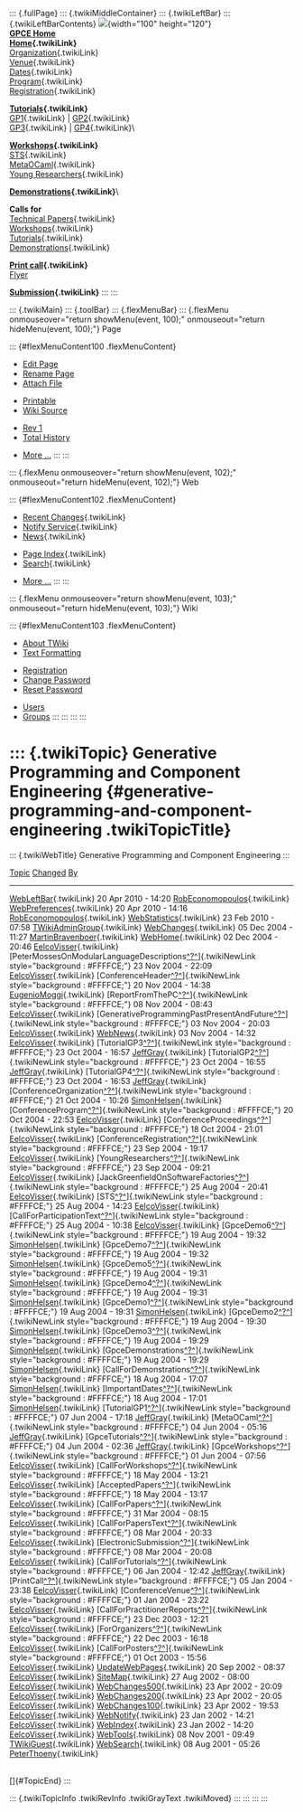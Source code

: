 ::: {.fullPage}
::: {.twikiMiddleContainer}
::: {.twikiLeftBar}
::: {.twikiLeftBarContents}
![](../pub/Gpce04/WebLeftBar/gpce-logo.jpg){width="100" height="120"}\
**[GPCE Home](http://www.gpce.org)**\
**[Home](WebHome){.twikiLink}**\
[Organization](ConferenceOrganization){.twikiLink}\
[Venue](ConferenceVenue){.twikiLink}\
[Dates](ImportantDates){.twikiLink}\
[Program](ConferenceProgram){.twikiLink}\
[Registration](ConferenceRegistration){.twikiLink}

**[Tutorials](GpceTutorials){.twikiLink}**\
[GP1](TutorialGP1){.twikiLink} \| [GP2](TutorialGP2){.twikiLink}\
[GP3](TutorialGP3){.twikiLink} \| [GP4](TutorialGP4){.twikiLink}\

**[Workshops](GpceWorkshops){.twikiLink}**\
[STS](STS){.twikiLink}\
[MetaOCaml](http://www.program-transformation.org/Gpce04/MetaOCaml){.twikiLink}\
[Young
Researchers](http://www.program-transformation.org/Gpce04/YoungResearchers){.twikiLink}

**[Demonstrations](GpceDemonstrations){.twikiLink}**\

**Calls for**\
[Technical Papers](CallForPapers){.twikiLink}\
[Workshops](CallForWorkshops){.twikiLink}\
[Tutorials](CallForTutorials){.twikiLink}\
[Demonstrations](CallForDemonstrations){.twikiLink}

**[Print call](PrintCall){.twikiLink}**\
[Flyer](http://www.cs.uu.nl/~visser/GPCE04-CfC.pdf)

**[Submission](ElectronicSubmission){.twikiLink}**
:::
:::

::: {.twikiMain}
::: {.toolBar}
::: {.flexMenuBar}
::: {.flexMenu onmouseover="return showMenu(event, 100);" onmouseout="return hideMenu(event, 100);"}
Page

::: {#flexMenuContent100 .flexMenuContent}
-   [Edit
    Page](http://www.program-transformation.org/edit/Gpce04/WebChanges200?t=1536828870)
-   [Rename
    Page](http://www.program-transformation.org/rename/Gpce04/WebChanges200)
-   [Attach
    File](http://www.program-transformation.org/attach/Gpce04/WebChanges200)

<!-- -->

-   [Printable](http://www.program-transformation.org/view/Gpce04/WebChanges200?skin=print.pattern)
-   [Wiki
    Source](http://www.program-transformation.org/view/Gpce04/WebChanges200?skin=text&raw=on&contenttype=text/plain)

<!-- -->

-   [Rev
    1](http://www.program-transformation.org/view/Gpce04/WebChanges200?rev=1.1)
-   [Total
    History](http://www.program-transformation.org/rdiff/Gpce04/WebChanges200)

<!-- -->

-   [More
    \...](http://www.program-transformation.org/oops/Gpce04/WebChanges200?template=oopsmore&param1=1.1&param2=1.1)
:::
:::

::: {.flexMenu onmouseover="return showMenu(event, 102);" onmouseout="return hideMenu(event, 102);"}
Web

::: {#flexMenuContent102 .flexMenuContent}
-   [Recent Changes](WebChanges){.twikiLink}
-   [Notify Service](WebNotify){.twikiLink}
-   [News](WebNews){.twikiLink}

<!-- -->

-   [Page Index](WebIndex){.twikiLink}
-   [Search](WebSearch){.twikiLink}

<!-- -->

-   [More
    \...](http://www.program-transformation.org/oops/Gpce04/WebChanges200?template=oopsmore&param1=1.1&param2=1.1)
:::
:::

::: {.flexMenu onmouseover="return showMenu(event, 103);" onmouseout="return hideMenu(event, 103);"}
Wiki

::: {#flexMenuContent103 .flexMenuContent}
-   [About
    TWiki](http://www.program-transformation.org/view/TWiki/WebHome)
-   [Text
    Formatting](http://www.program-transformation.org/view/TWiki/TextFormattingRules)

<!-- -->

-   [Registration](http://www.program-transformation.org/view/TWiki/TWikiRegistration)
-   [Change
    Password](http://www.program-transformation.org/view/TWiki/ChangePassword)
-   [Reset
    Password](http://www.program-transformation.org/view/TWiki/ResetPassword)

<!-- -->

-   [Users](http://www.program-transformation.org/view/Main/TWikiUsers)
-   [Groups](http://www.program-transformation.org/view/Main/TWikiGroups)
:::
:::
:::
:::

::: {.twikiTopic}
Generative Programming and Component Engineering {#generative-programming-and-component-engineering .twikiTopicTitle}
================================================

::: {.twikiWebTitle}
Generative Programming and Component Engineering
:::

  [Topic](http://www.program-transformation.org/Gpce04/WebChanges200?sortcol=0&table=1&up=0#sorted_table "Sort by this column")                                                                                               [Changed](http://www.program-transformation.org/Gpce04/WebChanges200?sortcol=1&table=1&up=0#sorted_table "Sort by this column")   [By](http://www.program-transformation.org/Gpce04/WebChanges200?sortcol=2&table=1&up=0#sorted_table "Sort by this column")
  --------------------------------------------------------------------------------------------------------------------------------------------------------------------------------------------------------------------------- --------------------------------------------------------------------------------------------------------------------------------- ----------------------------------------------------------------------------------------------------------------------------
  [WebLeftBar](../Main/WebLeftBar){.twikiLink}                                                                                                                                                                                20 Apr 2010 - 14:20                                                                                                               [RobEconomopoulos](../Main/RobEconomopoulos){.twikiLink}
  [WebPreferences](../Main/WebPreferences){.twikiLink}                                                                                                                                                                        20 Apr 2010 - 14:16                                                                                                               [RobEconomopoulos](../Main/RobEconomopoulos){.twikiLink}
  [WebStatistics](../Main/WebStatistics){.twikiLink}                                                                                                                                                                          23 Feb 2010 - 07:58                                                                                                               [TWikiAdminGroup](../Main/TWikiAdminGroup){.twikiLink}
  [WebChanges](../Main/WebChanges){.twikiLink}                                                                                                                                                                                05 Dec 2004 - 11:27                                                                                                               [MartinBravenboer](../Main/MartinBravenboer){.twikiLink}
  [WebHome](../Main/WebHome){.twikiLink}                                                                                                                                                                                      02 Dec 2004 - 20:46                                                                                                               [EelcoVisser](../Main/EelcoVisser){.twikiLink}
  [PeterMossesOnModularLanguageDescriptions[^?^](http://www.program-transformation.org/edit/Main/PeterMossesOnModularLanguageDescriptions?topicparent=Gpce04.WebChanges200)]{.twikiNewLink style="background : #FFFFCE;"}     23 Nov 2004 - 22:09                                                                                                               [EelcoVisser](../Main/EelcoVisser){.twikiLink}
  [ConferenceHeader[^?^](http://www.program-transformation.org/edit/Main/ConferenceHeader?topicparent=Gpce04.WebChanges200)]{.twikiNewLink style="background : #FFFFCE;"}                                                     20 Nov 2004 - 14:38                                                                                                               [EugenioMoggi](../Main/EugenioMoggi){.twikiLink}
  [ReportFromThePC[^?^](http://www.program-transformation.org/edit/Main/ReportFromThePC?topicparent=Gpce04.WebChanges200)]{.twikiNewLink style="background : #FFFFCE;"}                                                       08 Nov 2004 - 08:43                                                                                                               [EelcoVisser](../Main/EelcoVisser){.twikiLink}
  [GenerativeProgrammingPastPresentAndFuture[^?^](http://www.program-transformation.org/edit/Main/GenerativeProgrammingPastPresentAndFuture?topicparent=Gpce04.WebChanges200)]{.twikiNewLink style="background : #FFFFCE;"}   03 Nov 2004 - 20:03                                                                                                               [EelcoVisser](../Main/EelcoVisser){.twikiLink}
  [WebNews](../Main/WebNews){.twikiLink}                                                                                                                                                                                      03 Nov 2004 - 14:32                                                                                                               [EelcoVisser](../Main/EelcoVisser){.twikiLink}
  [TutorialGP3[^?^](http://www.program-transformation.org/edit/Main/TutorialGP3?topicparent=Gpce04.WebChanges200)]{.twikiNewLink style="background : #FFFFCE;"}                                                               23 Oct 2004 - 16:57                                                                                                               [JeffGray](../Main/JeffGray){.twikiLink}
  [TutorialGP2[^?^](http://www.program-transformation.org/edit/Main/TutorialGP2?topicparent=Gpce04.WebChanges200)]{.twikiNewLink style="background : #FFFFCE;"}                                                               23 Oct 2004 - 16:55                                                                                                               [JeffGray](../Main/JeffGray){.twikiLink}
  [TutorialGP4[^?^](http://www.program-transformation.org/edit/Main/TutorialGP4?topicparent=Gpce04.WebChanges200)]{.twikiNewLink style="background : #FFFFCE;"}                                                               23 Oct 2004 - 16:53                                                                                                               [JeffGray](../Main/JeffGray){.twikiLink}
  [ConferenceOrganization[^?^](http://www.program-transformation.org/edit/Main/ConferenceOrganization?topicparent=Gpce04.WebChanges200)]{.twikiNewLink style="background : #FFFFCE;"}                                         21 Oct 2004 - 10:26                                                                                                               [SimonHelsen](../Main/SimonHelsen){.twikiLink}
  [ConferenceProgram[^?^](http://www.program-transformation.org/edit/Main/ConferenceProgram?topicparent=Gpce04.WebChanges200)]{.twikiNewLink style="background : #FFFFCE;"}                                                   20 Oct 2004 - 22:53                                                                                                               [EelcoVisser](../Main/EelcoVisser){.twikiLink}
  [ConferenceProceedings[^?^](http://www.program-transformation.org/edit/Main/ConferenceProceedings?topicparent=Gpce04.WebChanges200)]{.twikiNewLink style="background : #FFFFCE;"}                                           18 Oct 2004 - 21:01                                                                                                               [EelcoVisser](../Main/EelcoVisser){.twikiLink}
  [ConferenceRegistration[^?^](http://www.program-transformation.org/edit/Main/ConferenceRegistration?topicparent=Gpce04.WebChanges200)]{.twikiNewLink style="background : #FFFFCE;"}                                         23 Sep 2004 - 19:17                                                                                                               [EelcoVisser](../Main/EelcoVisser){.twikiLink}
  [YoungResearchers[^?^](http://www.program-transformation.org/edit/Main/YoungResearchers?topicparent=Gpce04.WebChanges200)]{.twikiNewLink style="background : #FFFFCE;"}                                                     23 Sep 2004 - 09:21                                                                                                               [EelcoVisser](../Main/EelcoVisser){.twikiLink}
  [JackGreenfieldOnSoftwareFactories[^?^](http://www.program-transformation.org/edit/Main/JackGreenfieldOnSoftwareFactories?topicparent=Gpce04.WebChanges200)]{.twikiNewLink style="background : #FFFFCE;"}                   25 Aug 2004 - 20:41                                                                                                               [EelcoVisser](../Main/EelcoVisser){.twikiLink}
  [STS[^?^](http://www.program-transformation.org/edit/Main/STS?topicparent=Gpce04.WebChanges200)]{.twikiNewLink style="background : #FFFFCE;"}                                                                               25 Aug 2004 - 14:23                                                                                                               [EelcoVisser](../Main/EelcoVisser){.twikiLink}
  [CallForParticipationText[^?^](http://www.program-transformation.org/edit/Main/CallForParticipationText?topicparent=Gpce04.WebChanges200)]{.twikiNewLink style="background : #FFFFCE;"}                                     25 Aug 2004 - 10:38                                                                                                               [EelcoVisser](../Main/EelcoVisser){.twikiLink}
  [GpceDemo6[^?^](http://www.program-transformation.org/edit/Main/GpceDemo6?topicparent=Gpce04.WebChanges200)]{.twikiNewLink style="background : #FFFFCE;"}                                                                   19 Aug 2004 - 19:32                                                                                                               [SimonHelsen](../Main/SimonHelsen){.twikiLink}
  [GpceDemo7[^?^](http://www.program-transformation.org/edit/Main/GpceDemo7?topicparent=Gpce04.WebChanges200)]{.twikiNewLink style="background : #FFFFCE;"}                                                                   19 Aug 2004 - 19:32                                                                                                               [SimonHelsen](../Main/SimonHelsen){.twikiLink}
  [GpceDemo5[^?^](http://www.program-transformation.org/edit/Main/GpceDemo5?topicparent=Gpce04.WebChanges200)]{.twikiNewLink style="background : #FFFFCE;"}                                                                   19 Aug 2004 - 19:31                                                                                                               [SimonHelsen](../Main/SimonHelsen){.twikiLink}
  [GpceDemo4[^?^](http://www.program-transformation.org/edit/Main/GpceDemo4?topicparent=Gpce04.WebChanges200)]{.twikiNewLink style="background : #FFFFCE;"}                                                                   19 Aug 2004 - 19:31                                                                                                               [SimonHelsen](../Main/SimonHelsen){.twikiLink}
  [GpceDemo1[^?^](http://www.program-transformation.org/edit/Main/GpceDemo1?topicparent=Gpce04.WebChanges200)]{.twikiNewLink style="background : #FFFFCE;"}                                                                   19 Aug 2004 - 19:31                                                                                                               [SimonHelsen](../Main/SimonHelsen){.twikiLink}
  [GpceDemo2[^?^](http://www.program-transformation.org/edit/Main/GpceDemo2?topicparent=Gpce04.WebChanges200)]{.twikiNewLink style="background : #FFFFCE;"}                                                                   19 Aug 2004 - 19:30                                                                                                               [SimonHelsen](../Main/SimonHelsen){.twikiLink}
  [GpceDemo3[^?^](http://www.program-transformation.org/edit/Main/GpceDemo3?topicparent=Gpce04.WebChanges200)]{.twikiNewLink style="background : #FFFFCE;"}                                                                   19 Aug 2004 - 19:29                                                                                                               [SimonHelsen](../Main/SimonHelsen){.twikiLink}
  [GpceDemonstrations[^?^](http://www.program-transformation.org/edit/Main/GpceDemonstrations?topicparent=Gpce04.WebChanges200)]{.twikiNewLink style="background : #FFFFCE;"}                                                 19 Aug 2004 - 19:29                                                                                                               [SimonHelsen](../Main/SimonHelsen){.twikiLink}
  [CallForDemonstrations[^?^](http://www.program-transformation.org/edit/Main/CallForDemonstrations?topicparent=Gpce04.WebChanges200)]{.twikiNewLink style="background : #FFFFCE;"}                                           18 Aug 2004 - 17:07                                                                                                               [SimonHelsen](../Main/SimonHelsen){.twikiLink}
  [ImportantDates[^?^](http://www.program-transformation.org/edit/Main/ImportantDates?topicparent=Gpce04.WebChanges200)]{.twikiNewLink style="background : #FFFFCE;"}                                                         18 Aug 2004 - 17:01                                                                                                               [SimonHelsen](../Main/SimonHelsen){.twikiLink}
  [TutorialGP1[^?^](http://www.program-transformation.org/edit/Main/TutorialGP1?topicparent=Gpce04.WebChanges200)]{.twikiNewLink style="background : #FFFFCE;"}                                                               07 Jun 2004 - 17:18                                                                                                               [JeffGray](../Main/JeffGray){.twikiLink}
  [MetaOCaml[^?^](http://www.program-transformation.org/edit/Main/MetaOCaml?topicparent=Gpce04.WebChanges200)]{.twikiNewLink style="background : #FFFFCE;"}                                                                   04 Jun 2004 - 05:16                                                                                                               [JeffGray](../Main/JeffGray){.twikiLink}
  [GpceTutorials[^?^](http://www.program-transformation.org/edit/Main/GpceTutorials?topicparent=Gpce04.WebChanges200)]{.twikiNewLink style="background : #FFFFCE;"}                                                           04 Jun 2004 - 02:36                                                                                                               [JeffGray](../Main/JeffGray){.twikiLink}
  [GpceWorkshops[^?^](http://www.program-transformation.org/edit/Main/GpceWorkshops?topicparent=Gpce04.WebChanges200)]{.twikiNewLink style="background : #FFFFCE;"}                                                           01 Jun 2004 - 07:56                                                                                                               [EelcoVisser](../Main/EelcoVisser){.twikiLink}
  [CallForWorkshops[^?^](http://www.program-transformation.org/edit/Main/CallForWorkshops?topicparent=Gpce04.WebChanges200)]{.twikiNewLink style="background : #FFFFCE;"}                                                     18 May 2004 - 13:21                                                                                                               [EelcoVisser](../Main/EelcoVisser){.twikiLink}
  [AcceptedPapers[^?^](http://www.program-transformation.org/edit/Main/AcceptedPapers?topicparent=Gpce04.WebChanges200)]{.twikiNewLink style="background : #FFFFCE;"}                                                         18 May 2004 - 13:17                                                                                                               [EelcoVisser](../Main/EelcoVisser){.twikiLink}
  [CallForPapers[^?^](http://www.program-transformation.org/edit/Main/CallForPapers?topicparent=Gpce04.WebChanges200)]{.twikiNewLink style="background : #FFFFCE;"}                                                           31 Mar 2004 - 08:15                                                                                                               [EelcoVisser](../Main/EelcoVisser){.twikiLink}
  [CallForPapersText[^?^](http://www.program-transformation.org/edit/Main/CallForPapersText?topicparent=Gpce04.WebChanges200)]{.twikiNewLink style="background : #FFFFCE;"}                                                   08 Mar 2004 - 20:33                                                                                                               [EelcoVisser](../Main/EelcoVisser){.twikiLink}
  [ElectronicSubmission[^?^](http://www.program-transformation.org/edit/Main/ElectronicSubmission?topicparent=Gpce04.WebChanges200)]{.twikiNewLink style="background : #FFFFCE;"}                                             08 Mar 2004 - 20:08                                                                                                               [EelcoVisser](../Main/EelcoVisser){.twikiLink}
  [CallForTutorials[^?^](http://www.program-transformation.org/edit/Main/CallForTutorials?topicparent=Gpce04.WebChanges200)]{.twikiNewLink style="background : #FFFFCE;"}                                                     06 Jan 2004 - 12:42                                                                                                               [JeffGray](../Main/JeffGray){.twikiLink}
  [PrintCall[^?^](http://www.program-transformation.org/edit/Main/PrintCall?topicparent=Gpce04.WebChanges200)]{.twikiNewLink style="background : #FFFFCE;"}                                                                   05 Jan 2004 - 23:38                                                                                                               [EelcoVisser](../Main/EelcoVisser){.twikiLink}
  [ConferenceVenue[^?^](http://www.program-transformation.org/edit/Main/ConferenceVenue?topicparent=Gpce04.WebChanges200)]{.twikiNewLink style="background : #FFFFCE;"}                                                       01 Jan 2004 - 23:22                                                                                                               [EelcoVisser](../Main/EelcoVisser){.twikiLink}
  [CallForPractitionerReports[^?^](http://www.program-transformation.org/edit/Main/CallForPractitionerReports?topicparent=Gpce04.WebChanges200)]{.twikiNewLink style="background : #FFFFCE;"}                                 23 Dec 2003 - 12:21                                                                                                               [EelcoVisser](../Main/EelcoVisser){.twikiLink}
  [ForOrganizers[^?^](http://www.program-transformation.org/edit/Main/ForOrganizers?topicparent=Gpce04.WebChanges200)]{.twikiNewLink style="background : #FFFFCE;"}                                                           22 Dec 2003 - 16:18                                                                                                               [EelcoVisser](../Main/EelcoVisser){.twikiLink}
  [CallForPosters[^?^](http://www.program-transformation.org/edit/Main/CallForPosters?topicparent=Gpce04.WebChanges200)]{.twikiNewLink style="background : #FFFFCE;"}                                                         01 Oct 2003 - 15:56                                                                                                               [EelcoVisser](../Main/EelcoVisser){.twikiLink}
  [UpdateWebPages](../Main/UpdateWebPages){.twikiLink}                                                                                                                                                                        20 Sep 2002 - 08:37                                                                                                               [EelcoVisser](../Main/EelcoVisser){.twikiLink}
  [SiteMap](../Main/SiteMap){.twikiLink}                                                                                                                                                                                      27 Aug 2002 - 08:00                                                                                                               [EelcoVisser](../Main/EelcoVisser){.twikiLink}
  [WebChanges500](../Main/WebChanges500){.twikiLink}                                                                                                                                                                          23 Apr 2002 - 20:09                                                                                                               [EelcoVisser](../Main/EelcoVisser){.twikiLink}
  [WebChanges200](../Main/WebChanges200){.twikiLink}                                                                                                                                                                          23 Apr 2002 - 20:05                                                                                                               [EelcoVisser](../Main/EelcoVisser){.twikiLink}
  [WebChanges100](../Main/WebChanges100){.twikiLink}                                                                                                                                                                          23 Apr 2002 - 19:53                                                                                                               [EelcoVisser](../Main/EelcoVisser){.twikiLink}
  [WebNotify](../Main/WebNotify){.twikiLink}                                                                                                                                                                                  23 Jan 2002 - 14:21                                                                                                               [EelcoVisser](../Main/EelcoVisser){.twikiLink}
  [WebIndex](../Main/WebIndex){.twikiLink}                                                                                                                                                                                    23 Jan 2002 - 14:20                                                                                                               [EelcoVisser](../Main/EelcoVisser){.twikiLink}
  [WebTools](../Main/WebTools){.twikiLink}                                                                                                                                                                                    08 Nov 2001 - 09:49                                                                                                               [TWikiGuest](../Main/TWikiGuest){.twikiLink}
  [WebSearch](../Main/WebSearch){.twikiLink}                                                                                                                                                                                  08 Aug 2001 - 05:26                                                                                                               [PeterThoeny](../Main/PeterThoeny){.twikiLink}

\
[]{#TopicEnd}
:::

::: {.twikiTopicInfo .twikiRevInfo .twikiGrayText .twikiMoved}
:::
:::
:::
:::
